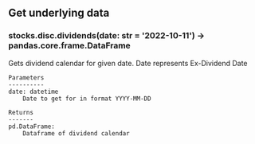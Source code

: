 ## Get underlying data 
### stocks.disc.dividends(date: str = '2022-10-11') -> pandas.core.frame.DataFrame

Gets dividend calendar for given date.  Date represents Ex-Dividend Date

    Parameters
    ----------
    date: datetime
        Date to get for in format YYYY-MM-DD

    Returns
    -------
    pd.DataFrame:
        Dataframe of dividend calendar

